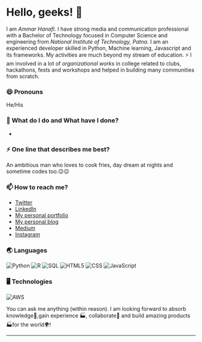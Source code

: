 # Hello, geeks! 👋

I am _Ammar Hanafi_. I have strong media and communication professional with a Bachelor of Technology focused in Computer Science and engineering from _National Institute of Technology, Patna_. I am an experienced developer skilled in Python, Machine learning, Javascript and its frameworks. My activities are much beyond my stream of education. ⚡ I am involved in a lot of *organizational works* in college related to clubs, hackathons, fests and workshops and helped in building many communities from scratch.

### 😄 Pronouns
He/His

### 🌱 What do I do and What have I done? 

- 


### ⚡ One line that describes me best? 
An ambitious man who loves to cook fries, day dream at nights and sometime codes too.😉😉

### 📫 How to reach me?
- [Twitter](https://twitter.com/ammarhnfi) 
- [LinkedIn](https://www.linkedin.com/in/ammarhnfi/) 
- [My personal portfolio](http://linktr.ee/ammarhnfi) 
- [My personal blog](https://ammarhnfi.home.blog/)
- [Medium](https://medium.com/@ammarhanafi10)
- [Instagram](https://instagram.com/ammarhnfi)

### 🌏 Languages

![Python](https://img.shields.io/badge/-Python-000?&logo=Python)
![R](https://img.shields.io/badge/-R-000?&logo=R)
![SQL](https://img.shields.io/badge/-SQL-000?&logo=MySQL)
![HTML5](https://img.shields.io/badge/-HTML5-000?&logo=HTML5)
![CSS](https://img.shields.io/badge/-CSS-000?&logo=CSS)
![JavaScript](https://img.shields.io/badge/-JavaScript-000?&logo=JavaScript)
<!--![C](https://img.shields.io/badge/-C-000?&logo=C)-->
<!--![Java](https://img.shields.io/badge/-Java-000?&logo=Java&logoColor=007396)-->
<!--![TypeScript](https://img.shields.io/badge/-TypeScript-000?&logo=TypeScript)-->
<!--![C++](https://img.shields.io/badge/-C++-000?&logo=c%2b%2b&logoColor=00599C)-->
<!--![Swift](https://img.shields.io/badge/-Swift-000?&logo=Swift)-->

### 🖥️ Technologies

![AWS](https://img.shields.io/badge/-AWS-000?&logo=Amazon-AWS&logoColor=F90)
<!--![Docker](https://img.shields.io/badge/-Docker-000?&logo=Docker)
![Kubernetes](https://img.shields.io/badge/-Kubernetes-000?&logo=Kubernetes)
![Linux](https://img.shields.io/badge/-Linux-000?&logo=Linux)
![Node.js](https://img.shields.io/badge/-Node.js-000?&logo=node.js)
![PyTorch](https://img.shields.io/badge/-PyTorch-000?&logo=PyTorch)
![React](https://img.shields.io/badge/-React-000?&logo=React)
![Redis](https://img.shields.io/badge/-Redis-000?&logo=Redis)
![Spring](https://img.shields.io/badge/-Spring-000?&logo=Spring)
![TensorFlow](https://img.shields.io/badge/-TensorFlow-000?&logo=TensorFlow)-->

You can ask me anything (within reason). I am looking forward to absorb knowledge🧠,gain experience 🏭, collaborate🤝 and build amazing products 🏭for the world🌍!

<!--
**ammarhnfi/ammarhnfi** is a ✨ _special_ ✨ repository because its `README.md` (this file) appears on your GitHub profile.

Here are some ideas to get you started:

- 🔭 I’m currently working on ...
- 🌱 I’m currently learning ...
- 👯 I’m looking to collaborate on ...
- 🤔 I’m looking for help with ...
- 💬 Ask me about ...
- 📫 How to reach me: ...
- 😄 Pronouns: ...
- ⚡ Fun fact: ...
-->


***
